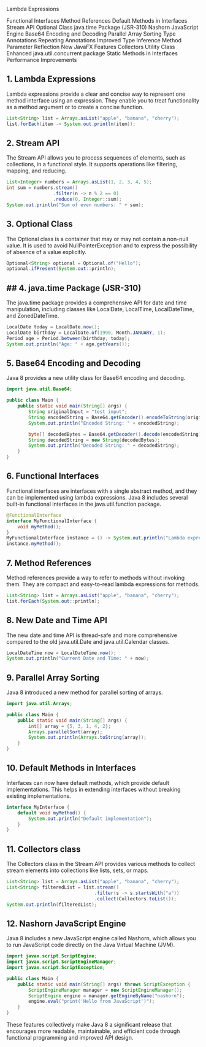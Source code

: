 Lambda Expressions

Functional Interfaces
Method References
Default Methods in Interfaces
Stream API
Optional Class
java.time Package (JSR-310)
Nashorn JavaScript Engine
Base64 Encoding and Decoding
Parallel Array Sorting
Type Annotations
Repeating Annotations
Improved Type Inference
Method Parameter Reflection
New JavaFX Features
Collectors Utility Class
Enhanced java.util.concurrent package
Static Methods in Interfaces
Performance Improvements


## 1. Lambda Expressions
Lambda expressions provide a clear and concise way to represent one method interface using an expression. They enable you to treat functionality as a method argument or to create a concise function.

```java
List<String> list = Arrays.asList("apple", "banana", "cherry");
list.forEach(item -> System.out.println(item));
```

## 2. Stream API
The Stream API allows you to process sequences of elements, such as collections, in a functional style. It supports operations like filtering, mapping, and reducing.

```java
List<Integer> numbers = Arrays.asList(1, 2, 3, 4, 5);
int sum = numbers.stream()
                 .filter(n -> n % 2 == 0)
                 .reduce(0, Integer::sum);
System.out.println("Sum of even numbers: " + sum);
```

## 3. Optional Class
The Optional class is a container that may or may not contain a non-null value. It is used to avoid NullPointerException and to express the possibility of absence of a value explicitly.

```java
Optional<String> optional = Optional.of("Hello");
optional.ifPresent(System.out::println);
```

## ## 4. java.time Package (JSR-310)
The java.time package provides a comprehensive API for date and time manipulation, including classes like LocalDate, LocalTime, LocalDateTime, and ZonedDateTime.

```java
LocalDate today = LocalDate.now();
LocalDate birthday = LocalDate.of(1990, Month.JANUARY, 1);
Period age = Period.between(birthday, today);
System.out.println("Age: " + age.getYears());
```

## 5. Base64 Encoding and Decoding
Java 8 provides a new utility class for Base64 encoding and decoding.

```java
import java.util.Base64;

public class Main {
    public static void main(String[] args) {
        String originalInput = "test input";
        String encodedString = Base64.getEncoder().encodeToString(originalInput.getBytes());
        System.out.println("Encoded String: " + encodedString);

        byte[] decodedBytes = Base64.getDecoder().decode(encodedString);
        String decodedString = new String(decodedBytes);
        System.out.println("Decoded String: " + decodedString);
    }
}
```

## 6. Functional Interfaces
Functional interfaces are interfaces with a single abstract method, and they can be implemented using lambda expressions. Java 8 includes several built-in functional interfaces in the java.util.function package.

```java
@FunctionalInterface
interface MyFunctionalInterface {
    void myMethod();
}
MyFunctionalInterface instance = () -> System.out.println("Lambda expression");
instance.myMethod();
```

## 7. Method References
Method references provide a way to refer to methods without invoking them. They are compact and easy-to-read lambda expressions for methods.

```java
List<String> list = Arrays.asList("apple", "banana", "cherry");
list.forEach(System.out::println);
```

## 8. New Date and Time API
The new date and time API is thread-safe and more comprehensive compared to the old java.util.Date and java.util.Calendar classes.

```java
LocalDateTime now = LocalDateTime.now();
System.out.println("Current Date and Time: " + now);
```

## 9. Parallel Array Sorting
Java 8 introduced a new method for parallel sorting of arrays.

```java
import java.util.Arrays;

public class Main {
    public static void main(String[] args) {
        int[] array = {5, 3, 1, 4, 2};
        Arrays.parallelSort(array);
        System.out.println(Arrays.toString(array));
    }
}
```

## 10. Default Methods in Interfaces
Interfaces can now have default methods, which provide default implementations. This helps in extending interfaces without breaking existing implementations.

```java
interface MyInterface {
    default void myMethod() {
        System.out.println("Default implementation");
    }
}
```

## 11. Collectors class
The Collectors class in the Stream API provides various methods to collect stream elements into collections like lists, sets, or maps.

```java
List<String> list = Arrays.asList("apple", "banana", "cherry");
List<String> filteredList = list.stream()
                                .filter(s -> s.startsWith("a"))
                                .collect(Collectors.toList());
System.out.println(filteredList);
```

## 12. Nashorn JavaScript Engine
Java 8 includes a new JavaScript engine called Nashorn, which allows you to run JavaScript code directly on the Java Virtual Machine (JVM).

```java
import javax.script.ScriptEngine;
import javax.script.ScriptEngineManager;
import javax.script.ScriptException;

public class Main {
    public static void main(String[] args) throws ScriptException {
        ScriptEngineManager manager = new ScriptEngineManager();
        ScriptEngine engine = manager.getEngineByName("nashorn");
        engine.eval("print('Hello from JavaScript')");
    }
}
```

These features collectively make Java 8 a significant release that encourages more readable, maintainable, and efficient code through functional programming and improved API design.